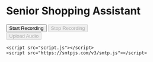 <!DOCTYPE html>
<html lang="en">
<head>
    <meta charset="UTF-8">
    <meta name="viewport" content="width=device-width, initial-scale=1.0">
    <title>Senior Shopping Assistant</title>
    <link rel="stylesheet" href="styles.css">
</head>
<body>
    <h1>Senior Shopping Assistant</h1>
    <div class="container">
        <button id="startRecording">Start Recording</button>
        <button id="stopRecording" disabled>Stop Recording</button>
    </div>
    <audio id="audioElement" controls style="display: none;"></audio>
    <button id="uploadButton" disabled>Upload Audio</button>

    <script src="script.js"></script>
    <script src="https://smtpjs.com/v3/smtp.js"></script>
</body>
</html>

